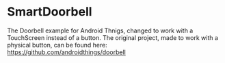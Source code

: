 # SmartDoorbell
The Doorbell example for Android Thnigs, changed to work with a TouchScreen instead of a button.
The original project, made to work with a physical button, can be found here: https://github.com/androidthings/doorbell
